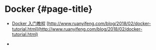 # Docker {#page-title}

* [Docker 入门教程](http://www.ruanyifeng.com/blog/2018/02/docker-tutorial.html) [http://www.ruanyifeng.com/blog/2018/02/docker-tutorial.html](http://www.ruanyifeng.com/blog/2018/02/docker-tutorial.html)

* 


